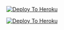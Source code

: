 [![Deploy To Heroku](https://www.herokucdn.com/deploy/button.svg)](https://heroku.com/deploy?template=https://github.com/gajendrajangid83/ApnaEx)

[![Deploy To Heroku](https://www.herokucdn.com/deploy/button.svg)](https://dashboard.heroku.com/new?template=https://github.com/gajendrajangid83/ApnaEx)
                     
